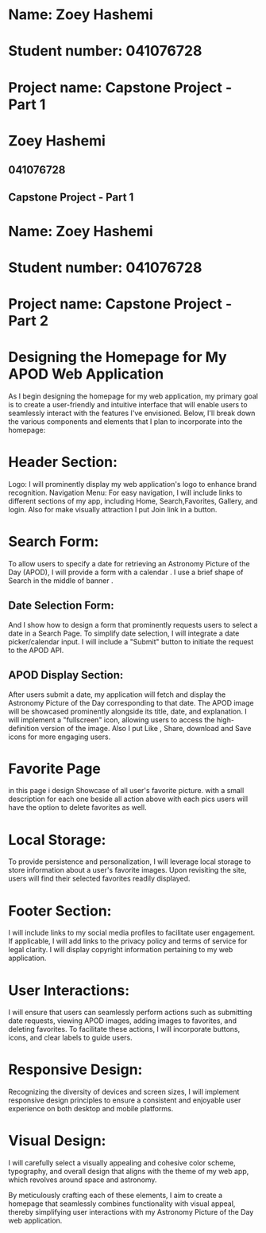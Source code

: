 # Name: Zoey Hashemi
# Student number: 041076728
#  Project name: Capstone Project - Part 1
#  Zoey Hashemi
##  041076728
##  Capstone Project - Part 1

# Name: Zoey Hashemi
# Student number: 041076728
#  Project name: Capstone Project - Part 2

# Designing the Homepage for My APOD Web Application
As I begin designing the homepage for my web application, my primary goal is to create a user-friendly and intuitive interface that will enable users to seamlessly interact with the features I've envisioned. Below, I'll break down the various components and elements that I plan to incorporate into the homepage:

# Header Section:
Logo: I will prominently display my web application's logo to enhance brand recognition.
Navigation Menu: For easy navigation, I will include links to different sections of my app, including Home, Search,Favorites, Gallery, and login. Also for make visually attraction I put Join link in a button.
# Search Form:
 To allow users to specify a date for retrieving an Astronomy Picture of the Day (APOD), I will provide a form with a  calendar . I use a brief shape of Search in the middle of banner .
## Date Selection Form:
 And I show how to design a form that prominently requests users to select a date in a Search Page. To simplify date selection, I will integrate a date picker/calendar input.
I will include a "Submit" button to initiate the request to the APOD API.
## APOD Display Section:
After users submit a date, my application will fetch and display the Astronomy Picture of the Day corresponding to that date.
The APOD image will be showcased prominently alongside its title, date, and explanation.
I will implement a "fullscreen" icon, allowing users to access the high-definition version of the image. Also I put Like , Share, download and Save icons for more engaging users.
# Favorite Page 
 in this page i design Showcase of all  user's favorite picture. with a small description for each one beside all action above with each pics users will have the option to delete favorites as well.
# Local Storage:
To provide persistence and personalization, I will leverage local storage to store information about a user's favorite images.
Upon revisiting the site, users will find their selected favorites readily displayed.
# Footer Section:
I will include  links to my social media profiles to facilitate user engagement.
If applicable, I will add links to the privacy policy and terms of service for legal clarity.
I will display copyright information pertaining to my web application.
# User Interactions:
I will ensure that users can seamlessly perform actions such as submitting date requests, viewing APOD images, adding images to favorites, and deleting favorites.
To facilitate these actions, I will incorporate buttons, icons, and clear labels to guide users.
# Responsive Design:
Recognizing the diversity of devices and screen sizes, I will implement responsive design principles to ensure a consistent and enjoyable user experience on both desktop and mobile platforms.
# Visual Design:
I will carefully select a visually appealing and cohesive color scheme, typography, and overall design that aligns with the theme of my web app, which revolves around space and astronomy.

By meticulously crafting each of these elements, I aim to create a homepage that seamlessly combines functionality with visual appeal, thereby simplifying user interactions with my Astronomy Picture of the Day web application.


